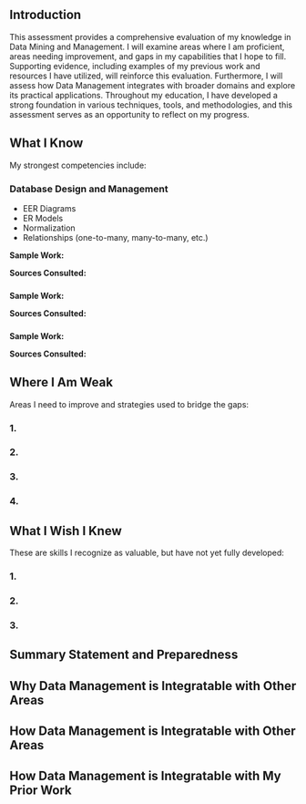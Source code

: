## Introduction
This assessment provides a comprehensive evaluation of my knowledge in Data Mining and Management. I will examine areas where I am proficient, areas needing improvement, and gaps in my capabilities that I hope to fill. Supporting evidence, including examples of my previous work and resources I have utilized, will reinforce this evaluation. Furthermore, I will assess how Data Management integrates with broader domains and explore its practical applications. Throughout my education, I have developed a strong foundation in various techniques, tools, and methodologies, and this assessment serves as an opportunity to reflect on my progress. 


## What I Know
My strongest competencies include:

### Database Design and Management
* EER Diagrams
* ER Models
* Normalization
* Relationships (one-to-many, many-to-many, etc.)

<b>Sample Work:</b>

<b>Sources Consulted:</b> 

### 

<b>Sample Work:</b>

<b>Sources Consulted:</b> 

### 

### 

<b>Sample Work:</b>

<b>Sources Consulted:</b> 

## Where I Am Weak
Areas I need to improve and strategies used to bridge the gaps:

### 1. 

### 2. 

### 3. 

### 4.

## What I Wish I Knew 
These are skills I recognize as valuable, but have not yet fully developed:

### 1.

### 2. 

### 3. 

## Summary Statement and Preparedness 


## Why Data Management is Integratable with Other Areas


## How Data Management is Integratable with Other Areas


## How Data Management is Integratable with My Prior Work

